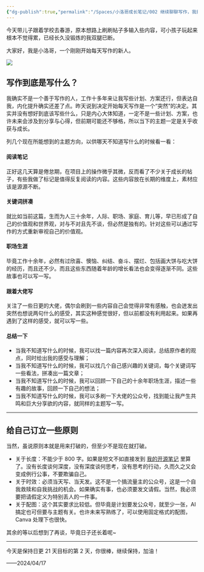 ```yaml
---
{"dg-publish":true,"permalink":"/Spaces/小洛哥成长笔记/002 继续聊聊写作，我打算写一些什么？/","tags":["小洛哥成长笔记"],"noteIcon":1,"created":"2024-04-17","updated":"2024-04-17"}
---
```


今天带儿子跟着学校去春游，原本想路上刷刷帖子多输入些内容，可小孩子玩起来根本不觉得累，已经长久没锻炼的我双腿已断。

大家好，我是小洛哥，一个刚刚开始每天写作的新人。

![](http://img.xlg.life/images/202404172255965.png)

## 写作到底是写什么？

我确实不是一个善于写作的人，工作十多年来让我写些计划、方案还行，但表达自我，内化提升确实还差了点。昨天说到决定开始每天写作是一个“突然”的决定。其实并没有想好到底该写些什么，只是内心大体知道，一定不是一些计划、方案，也许未来会涉及到分享与心得，但前期可能还不够格，所以当下的主题一定是关乎收获与成长。

列几个现在所能想到的主题方向，以供哪天不知道写什么的时候看一看：

#### 阅读笔记
正好这几天算是倦怠期，在项目上的操作微乎其微，反而看了不少关于成长的帖子，有些我做了标记是值得反复阅读的内容。这些内容放在长期的维度上，素材应该是源源不断。

#### 关键词拼凑
就比如当前这篇，生而为人三十余年，人际、职场、家庭、育儿等，早已形成了自己的价值观和世界观，对与不对且先不谈，但必然是独有的。针对这些可以通过写作的方式重新审视自己的价值观。

#### 职场生涯
毕竟工作十余年，必然有过欣喜、懊恼、纠结、奋斗、摆烂、包括画大饼与吃大饼的经历，而且还不少。而且这些东西随着年龄的增长看法也会变得逐渐不同。这些故事也可以写一写。

#### 跟着大佬写
关注了一些日更的大佬，偶尔会刷到一些内容自己会觉得非常有感触，也会迸发出突然也想说两句什么的感受，其实这种感觉很好，但以前都没有利用起来。如果再遇到了这样的感受，就可以写一些。

#### 总结一下
- 当我不知道写什么的时候，我可以找一篇内容再次深入阅读，总结原作者的观点，同时给出我的感受与理解；
- 当我不知道写什么的时候，我可以找几个自己感兴趣的关键词，每个关键词写一些看法，拼凑出一篇文章；
- 当我不知道写什么的时候，我可以回顾一下自己的十余年职场生涯，描述一些有趣的故事，回顾一下自己的想法；
- 当我不知道写什么的时候，我可以多刷一下大佬的公众号，找到能让我产生共鸣和巨大分享欲的内容，就同样的主题写一写。

---

## 给自己订立一些原则
当然，虽说原则本就是用来打破的，但至少不是现在就打破。
- 关于长度：不能少于 800 字。如果是短文不如直接发到 [我的开源笔记](https://xlg.life/) 里算了。没有长度谈何深度，没有深度谈何思考，没有思考的行动，久而久之又会变成例行公事，不要欺骗自己。
- 关于时效：必须当天写、当天发。这不是一个搞流量主的公众号，这是一个自我救赎和自我挑战的机会。如果确实有事，也必须要发文请假。当然，我必须要把请假定义为特别丢人的一件事。
- 关于配图：这个其实要求比较低。但毕竟是计划要发公众号，就至少一张，AI 搞定也可但要与主题有关。也许未来写熟练了，可以使用固定格式的配图，Canva 处理下也很快。

其余的等以后想到了再谈，毕竟日子还长着呢~

---

今天是保持日更 21 天目标的第 2 天，你很棒，继续保持，加油！

——2024/04/17